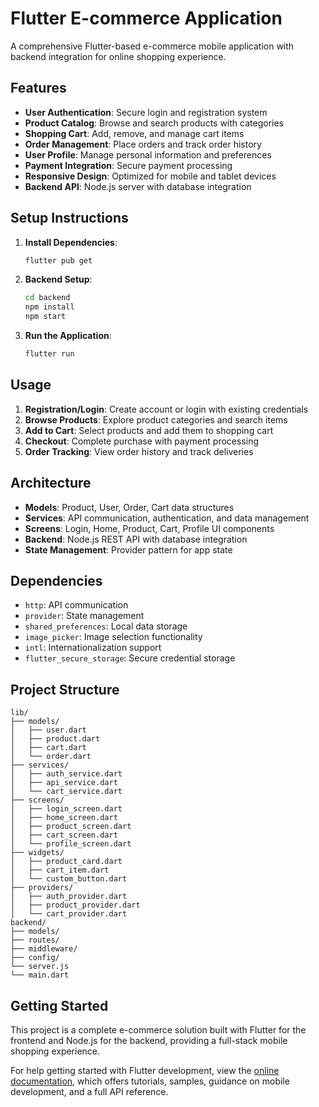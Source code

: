 # Flutter E-commerce Application

A comprehensive Flutter-based e-commerce mobile application with backend integration for online shopping experience.

## Features

- **User Authentication**: Secure login and registration system
- **Product Catalog**: Browse and search products with categories
- **Shopping Cart**: Add, remove, and manage cart items
- **Order Management**: Place orders and track order history
- **User Profile**: Manage personal information and preferences
- **Payment Integration**: Secure payment processing
- **Responsive Design**: Optimized for mobile and tablet devices
- **Backend API**: Node.js server with database integration

## Setup Instructions

1. **Install Dependencies**:
   ```bash
   flutter pub get
   ```

2. **Backend Setup**:
   ```bash
   cd backend
   npm install
   npm start
   ```

3. **Run the Application**:
   ```bash
   flutter run
   ```

## Usage

1. **Registration/Login**: Create account or login with existing credentials
2. **Browse Products**: Explore product categories and search items
3. **Add to Cart**: Select products and add them to shopping cart
4. **Checkout**: Complete purchase with payment processing
5. **Order Tracking**: View order history and track deliveries

## Architecture

- **Models**: Product, User, Order, Cart data structures
- **Services**: API communication, authentication, and data management
- **Screens**: Login, Home, Product, Cart, Profile UI components
- **Backend**: Node.js REST API with database integration
- **State Management**: Provider pattern for app state

## Dependencies

- `http`: API communication
- `provider`: State management
- `shared_preferences`: Local data storage
- `image_picker`: Image selection functionality
- `intl`: Internationalization support
- `flutter_secure_storage`: Secure credential storage

## Project Structure

```
lib/
├── models/
│   ├── user.dart
│   ├── product.dart
│   ├── cart.dart
│   └── order.dart
├── services/
│   ├── auth_service.dart
│   ├── api_service.dart
│   └── cart_service.dart
├── screens/
│   ├── login_screen.dart
│   ├── home_screen.dart
│   ├── product_screen.dart
│   ├── cart_screen.dart
│   └── profile_screen.dart
├── widgets/
│   ├── product_card.dart
│   ├── cart_item.dart
│   └── custom_button.dart
├── providers/
│   ├── auth_provider.dart
│   ├── product_provider.dart
│   └── cart_provider.dart
backend/
├── models/
├── routes/
├── middleware/
├── config/
└── server.js
└── main.dart
```

## Getting Started

This project is a complete e-commerce solution built with Flutter for the frontend and Node.js for the backend, providing a full-stack mobile shopping experience.

For help getting started with Flutter development, view the
[online documentation](https://docs.flutter.dev/), which offers tutorials,
samples, guidance on mobile development, and a full API reference.
